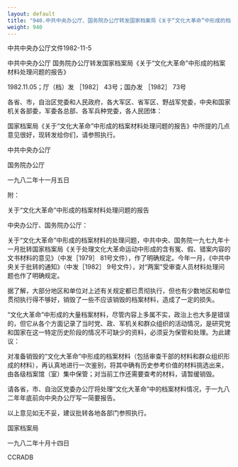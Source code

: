 ```yaml
---
layout: default
title: "940.中共中央办公厅、国务院办公厅转发国家档案局《关于“文化大革命”中形成的档案材料处理问题的报告》"
weight: 940
---
```


中共中央办公厅文件1982-11-5

中共中央办公厅 国务院办公厅转发国家档案局《关于“文化大革命”中形成的档案材料处理问题的报告》

1982.11.05；厅（档）发 ［1982］ 43号；国办发 ［1982］ 73号

各省、市，自治区党委和人民政府，各大军区、省军区、野战军党委，中央和国家机关各部委，军委各总部、各军兵种党委，各人民团体：

国家档案局《关于“文化大革命”中形成的档案材料处理问题的报告》中所提的几点意见很好，现转发给你们，请参照执行。

中共中央办公厅

国务院办公厅

一九八二年十一月五日

附：

关于“文化大革命”中形成的档案材料处理问题的报告

中央办公厅、国务院办公厅：

关于“文化大革命”中形成的档案材料的处理问题，中共中央、国务院一九七九年十一月批转国家档案局《关于处理文化大革命运动中形成的含有冤、假、错案内容的文书材料的意见》（中发［1979］ 81号文件），作了明确规定。今年一月，《中共中央关于批转的通知》（中发［1982］ 9号文件），对“两案”受审查人员材料处理问题也作了明确规定。

据了解，大部分地区和单位对上述有关规定都已贯彻执行，但也有少数地区和单位贯彻执行得不够好，销毁了一些不应该销毁的档案材料，造成了一定的损失。

“文化大革命”中形成的大量档案材料，尽管内容上多属不实，政治上也大多是错误的，但它从各个方面记录了当时党、政、军机关和群众组织的活动情况，是研究党和国家在这一特定历史阶段的情况不可缺少的资料，必须妥为保管和处理。为此建议：

对准备销毁的“文化大革命”中形成的档案材料（包括审查干部的材料和群众组织形成的材料），再认真地进行一次鉴别，将其中确有历史参考价值的材料挑选出来，由各级档案馆（室）集中保管；对当前工作还需要查考的材料，请暂缓销毁。

请各省，市、自治区党委办公厅将处理“文化大革命”中的档案材料情况，于一九八二年年底前向中央办公厅写一简要报告。

以上意见如无不妥，建议批转各地各部门参照执行。

国家档案局

一九八二年十月十四日

CCRADB

